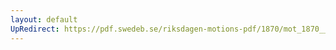 ```yaml
---
layout: default
UpRedirect: https://pdf.swedeb.se/riksdagen-motions-pdf/1870/mot_1870__ak__00087/mot_1870__ak__00087_005.pdf
---
```

